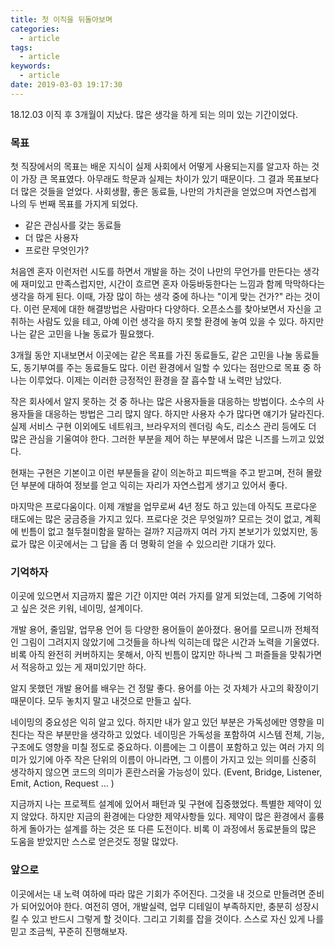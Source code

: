 ```yaml
---
title: 첫 이직을 뒤돌아보며
categories: 
  - article
tags:
  - article
keywords:
  - article
date: 2019-03-03 19:17:30
---
```


18.12.03 이직 후 3개월이 지났다. 많은 생각을 하게 되는 의미 있는 기간이었다.

<!-- more -->

### 목표

첫 직장에서의 목표는 배운 지식이 실제 사회에서 어떻게 사용되는지를 알고자 하는 것이 가장 큰 목표였다. 아무래도 학문과 실제는 차이가 있기 때문이다. 그 결과 목표보다 더 많은 것들을 얻었다. 사회생활, 좋은 동료들, 나만의 가치관을 얻었으며 자연스럽게 나의 두 번째 목표를 가지게 되었다.
</br>

- 같은 관심사를 갖는 동료들
- 더 많은 사용자
- 프로란 무엇인가?

처음엔 혼자 이런저런 시도를 하면서 개발을 하는 것이 나만의 무언가를 만든다는 생각에 재미있고 만족스럽지만, 시간이 흐르면 혼자 아둥바둥한다는 느낌과 함께 막막하다는 생각을 하게 된다. 이때, 가장 많이 하는 생각 중에 하나는 "이게 맞는 건가?" 라는 것이다. 이런 문제에 대한 해결방법은 사람마다 다양하다. 오픈소스를 찾아보면서 자신을 고취하는 사람도 있을 테고, 아예 이런 생각을 하지 못할 환경에 놓여 있을 수 있다. 하지만 나는 같은 고민을 나눌 동료가 필요했다. 

3개월 동안 지내보면서 이곳에는 같은 목표를 가진 동료들도, 같은 고민을 나눌 동료들도, 동기부여를 주는 동료들도 많다. 이런 환경에서 일할 수 있다는 점만으로 목표 중 하나는 이루었다. 이제는 이러한 긍정적인 환경을 잘 흡수할 내 노력만 남았다.

작은 회사에서 알지 못하는 것 중 하나는 많은 사용자들을 대응하는 방법이다. 소수의 사용자들을 대응하는 방법은 그리 많지 않다. 하지만 사용자 수가 많다면 얘기가 달라진다. 실제 서비스 구현 이외에도 네트워크, 브라우저의 렌더링 속도, 리소스 관리 등에도 더 많은 관심을 기울여야 한다. 그러한 부분을 제어 하는 부분에서 많은 니즈를 느끼고 있었다.

현재는 구현은 기본이고 이런 부분들을 같이 의논하고 피드백을 주고 받고며, 전혀 몰랐던 부분에 대하여 정보를 얻고 익히는 자리가 자연스럽게 생기고 있어서 좋다.

마지막은 프로다움이다. 이제 개발을 업무로써 4년 정도 하고 있는데 아직도 프로다운 태도에는 많은 궁금증을 가지고 있다. 프로다운 것은 무엇일까? 모르는 것이 없고, 계획에 빈틈이 없고 철두철미함을 말하는 걸까? 지금까지 여러 가지 본보기가 있었지만, 동료가 많은 이곳에서는 그 답을 좀 더 명확히 얻을 수 있으리란 기대가 있다.

### 기억하자 

이곳에 있으면서 지금까지 짧은 기간 이지만 여러 가지를 알게 되었는데, 그중에 기억하고 싶은 것은 키워, 네이밍, 설계이다.

개발 용어, 줄임말, 업무용 언어 등 다양한 용어들이 쏟아졌다. 용어를 모르니까 전체적인 그림이 그려지지 않았기에 그것들을 하나씩 익히는데 많은 시간과 노력을 기울였다. 비록 아직 완전히 커버하지는 못해서, 아직 빈틈이 많지만 하나씩 그 퍼즐들을 맞춰가면서 적응하고 있는 게 재미있기만 하다.

알지 못했던 개발 용어를 배우는 건 정말 좋다. 용어를 아는 것 자체가 사고의 확장이기 때문이다. 모두 놓치지 말고 내것으로 만들고 싶다.

네이밍의 중요성은 익히 알고 있다. 하지만 내가 알고 있던 부분은 가독성에만 영향을 미친다는 작은 부분만을 생각하고 있었다. 네이밍은 가독성을 포함하여 시스템 전체, 기능, 구조에도 영향을 미칠 정도로 중요하다. 이름에는 그 이름이 포함하고 있는 여러 가지 의미가 있기에 아주 작은 단위의 이름이 아니라면, 그 이름이 가지고 있는 의미를 신중히 생각하지 않으면 코드의 의미가 혼란스러울 가능성이 있다. (Event, Bridge, Listener, Emit, Action, Request … )

지금까지 나는 프로젝트 설계에 있어서 패턴과 및 구현에 집중했었다. 특별한 제약이 있지 않았다. 하지만 지금의 환경에는 다양한 제약사항들 있다. 제약이 많은 환경에서 훌륭하게 돌아가는 설계를 하는 것은 또 다른 도전이다. 비록 이 과정에서 동료분들의 많은 도움을 받았지만 스스로 얻은것도 정말 많았다.

### 앞으로

이곳에서는 내 노력 여하에 따라 많은 기회가 주어진다. 그것을 내 것으로 만들려면 준비가 되어있어야 한다. 여전히 영어, 개발실력, 업무 디테일이 부족하지만, 충분히 성장시킬 수 있고 반드시 그렇게 할 것이다. 그리고 기회를 잡을 것이다. 스스로 자신 있게 나를 믿고 조금씩, 꾸준히 진행해보자.